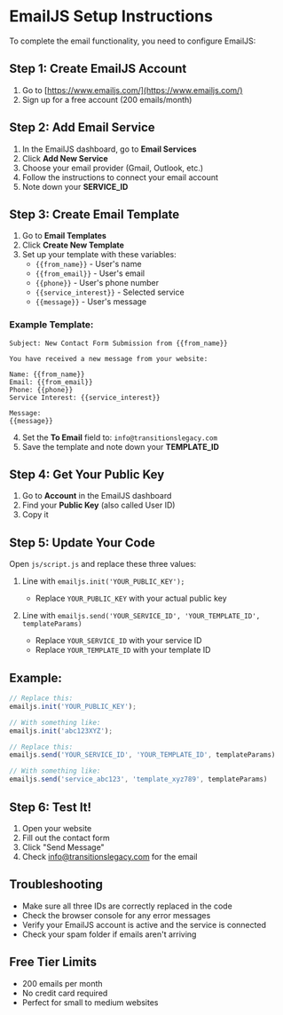 # EmailJS Setup Instructions

To complete the email functionality, you need to configure EmailJS:

## Step 1: Create EmailJS Account
1. Go to [https://www.emailjs.com/](https://www.emailjs.com/)
2. Sign up for a free account (200 emails/month)

## Step 2: Add Email Service
1. In the EmailJS dashboard, go to **Email Services**
2. Click **Add New Service**
3. Choose your email provider (Gmail, Outlook, etc.)
4. Follow the instructions to connect your email account
5. Note down your **SERVICE_ID**

## Step 3: Create Email Template
1. Go to **Email Templates**
2. Click **Create New Template**
3. Set up your template with these variables:
   - `{{from_name}}` - User's name
   - `{{from_email}}` - User's email
   - `{{phone}}` - User's phone number
   - `{{service_interest}}` - Selected service
   - `{{message}}` - User's message

### Example Template:
```
Subject: New Contact Form Submission from {{from_name}}

You have received a new message from your website:

Name: {{from_name}}
Email: {{from_email}}
Phone: {{phone}}
Service Interest: {{service_interest}}

Message:
{{message}}
```

4. Set the **To Email** field to: `info@transitionslegacy.com`
5. Save the template and note down your **TEMPLATE_ID**

## Step 4: Get Your Public Key
1. Go to **Account** in the EmailJS dashboard
2. Find your **Public Key** (also called User ID)
3. Copy it

## Step 5: Update Your Code
Open `js/script.js` and replace these three values:

1. Line with `emailjs.init('YOUR_PUBLIC_KEY');`
   - Replace `YOUR_PUBLIC_KEY` with your actual public key

2. Line with `emailjs.send('YOUR_SERVICE_ID', 'YOUR_TEMPLATE_ID', templateParams)`
   - Replace `YOUR_SERVICE_ID` with your service ID
   - Replace `YOUR_TEMPLATE_ID` with your template ID

## Example:
```javascript
// Replace this:
emailjs.init('YOUR_PUBLIC_KEY');

// With something like:
emailjs.init('abc123XYZ');

// Replace this:
emailjs.send('YOUR_SERVICE_ID', 'YOUR_TEMPLATE_ID', templateParams)

// With something like:
emailjs.send('service_abc123', 'template_xyz789', templateParams)
```

## Step 6: Test It!
1. Open your website
2. Fill out the contact form
3. Click "Send Message"
4. Check info@transitionslegacy.com for the email

## Troubleshooting
- Make sure all three IDs are correctly replaced in the code
- Check the browser console for any error messages
- Verify your EmailJS account is active and the service is connected
- Check your spam folder if emails aren't arriving

## Free Tier Limits
- 200 emails per month
- No credit card required
- Perfect for small to medium websites
